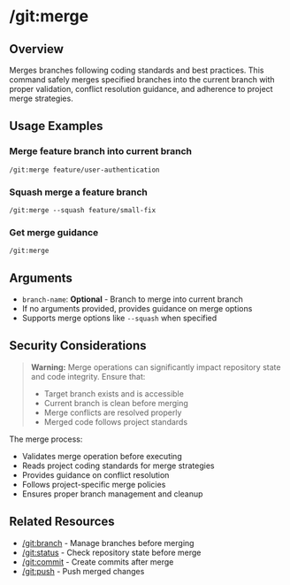 # /git:merge

## Overview

Merges branches following coding standards and best practices. This command safely merges specified branches into the current branch with proper validation, conflict resolution guidance, and adherence to project merge strategies.

## Usage Examples

### Merge feature branch into current branch
```
/git:merge feature/user-authentication
```

### Squash merge a feature branch
```
/git:merge --squash feature/small-fix
```

### Get merge guidance
```
/git:merge
```

## Arguments

- `branch-name`: **Optional** - Branch to merge into current branch
- If no arguments provided, provides guidance on merge options
- Supports merge options like `--squash` when specified

## Security Considerations

> **Warning:** Merge operations can significantly impact repository state and code integrity. Ensure that:
> - Target branch exists and is accessible
> - Current branch is clean before merging
> - Merge conflicts are resolved properly
> - Merged code follows project standards

The merge process:
- Validates merge operation before executing
- Reads project coding standards for merge strategies
- Provides guidance on conflict resolution
- Follows project-specific merge policies
- Ensures proper branch management and cleanup

## Related Resources

- [/git:branch](branch.md) - Manage branches before merging
- [/git:status](status.md) - Check repository state before merge
- [/git:commit](commit.md) - Create commits after merge
- [/git:push](push.md) - Push merged changes
